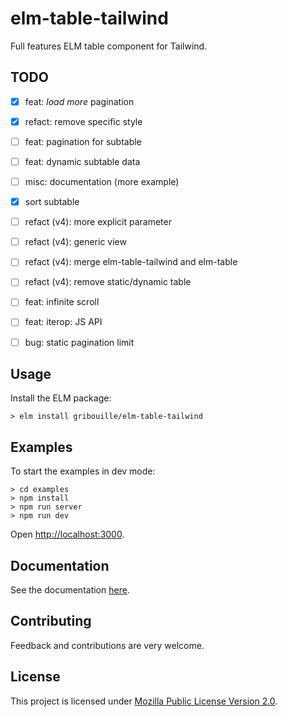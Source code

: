 # elm-table-tailwind

Full features ELM table component for Tailwind.

## TODO

- [x] feat: _load more_ pagination
- [x] refact: remove specific style
- [ ] feat: pagination for subtable
- [ ] feat: dynamic subtable data
- [ ] misc: documentation (more example)
- [x] sort subtable
- [ ] refact (v4): more explicit parameter
- [ ] refact (v4): generic view
- [ ] refact (v4): merge elm-table-tailwind and elm-table
- [ ] refact (v4): remove static/dynamic table
- [ ] feat: infinite scroll
- [ ] feat: iterop: JS API
- [ ] bug: static pagination limit


## Usage

Install the ELM package:

```
> elm install gribouille/elm-table-tailwind
```

## Examples

To start the examples in dev mode:
```
> cd examples
> npm install
> npm run server
> npm run dev
```

Open [http://localhost:3000](http://localhost:3000).


## Documentation

See the documentation [here](http://package.elm-lang.org/packages/gribouille/elm-table/latest).


## Contributing

Feedback and contributions are very welcome.


## License

This project is licensed under [Mozilla Public License Version 2.0](./LICENSE).